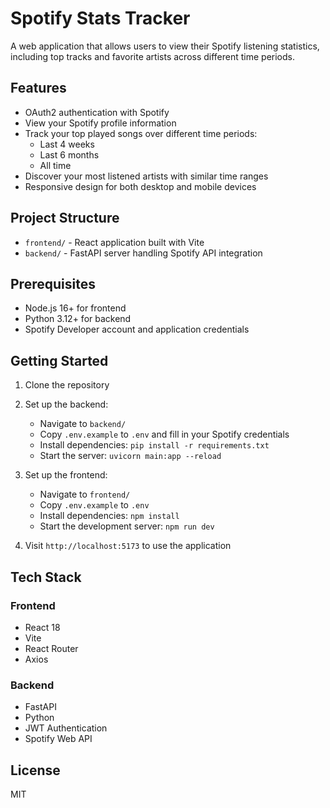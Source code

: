 # Spotify Stats Tracker

A web application that allows users to view their Spotify listening statistics, including top tracks and favorite artists across different time periods.

## Features

- OAuth2 authentication with Spotify
- View your Spotify profile information
- Track your top played songs over different time periods:
  - Last 4 weeks
  - Last 6 months
  - All time
- Discover your most listened artists with similar time ranges
- Responsive design for both desktop and mobile devices

## Project Structure

- `frontend/` - React application built with Vite
- `backend/` - FastAPI server handling Spotify API integration

## Prerequisites

- Node.js 16+ for frontend
- Python 3.12+ for backend
- Spotify Developer account and application credentials

## Getting Started

1. Clone the repository
2. Set up the backend:
   - Navigate to `backend/`
   - Copy `.env.example` to `.env` and fill in your Spotify credentials
   - Install dependencies: `pip install -r requirements.txt`
   - Start the server: `uvicorn main:app --reload`

3. Set up the frontend:
   - Navigate to `frontend/`
   - Copy `.env.example` to `.env`
   - Install dependencies: `npm install`
   - Start the development server: `npm run dev`

4. Visit `http://localhost:5173` to use the application

## Tech Stack

### Frontend
- React 18
- Vite
- React Router
- Axios

### Backend
- FastAPI
- Python
- JWT Authentication
- Spotify Web API

## License

MIT
